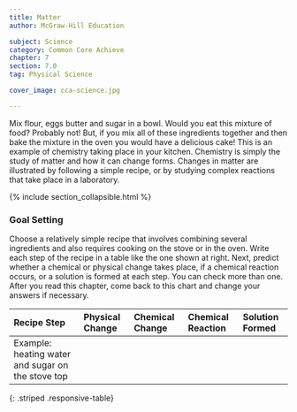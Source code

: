 ```yaml
---
title: Matter
author: McGraw-Hill Education

subject: Science
category: Common Core Achieve
chapter: 7
section: 7.0
tag: Physical Science

cover_image: cca-science.jpg

---
```

Mix flour, eggs butter and sugar in a bowl. Would you eat this mixture of food? Probably not! But, if you mix all of these ingredients together and then bake the mixture in the oven you would have a delicious cake! This is an example of chemistry taking place in your kitchen. Chemistry is simply the study of matter and how it can change forms. Changes in matter are illustrated by following a simple recipe, or by studying complex reactions that take place in a laboratory.

{% include section_collapsible.html %}

### Goal Setting

Choose a relatively simple recipe that involves combining several ingredients and also requires cooking on the stove or in the oven. Write each step of the recipe in a table like the one shown at right. Next, predict whether a chemical or physical change takes place, if a chemical reaction occurs, or a solution is formed at each step. You can check more than one. After you read this chapter, come back to this chart and change your answers if necessary.

| Recipe Step | Physical Change | Chemical Change | Chemical Reaction | Solution Formed |
|:-|:-|:-|:-|:-|
| Example: heating water and sugar on the stove top |  |  |  |  |
{: .striped .responsive-table}
